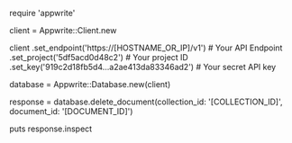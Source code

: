 require 'appwrite'

client = Appwrite::Client.new

client
    .set_endpoint('https://[HOSTNAME_OR_IP]/v1') # Your API Endpoint
    .set_project('5df5acd0d48c2') # Your project ID
    .set_key('919c2d18fb5d4...a2ae413da83346ad2') # Your secret API key

database = Appwrite::Database.new(client)

response = database.delete_document(collection_id: '[COLLECTION_ID]', document_id: '[DOCUMENT_ID]')

puts response.inspect